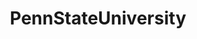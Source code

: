 ---
title: PennStateUniversity
crosslinks:
- place
- cscareerquestions
- Pitt
- CFB
- citizenjournalism
- autotldr
- CHIBears
- IAmA
- UPenn
- IUP
- GaState
- AMAAggregator
- WeArePennState
- changemyview
- xkcd
- cringe
- TheRedPill
---